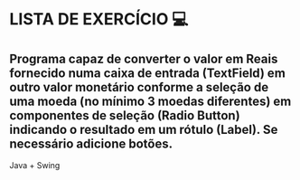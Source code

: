# LISTA DE EXERCÍCIO  :computer:

## Programa capaz de converter o valor em Reais fornecido numa caixa de entrada (TextField) em outro valor monetário conforme a seleção de uma moeda (no mínimo 3 moedas diferentes) em componentes de seleção (Radio Button) indicando o resultado em um rótulo (Label). Se necessário adicione botões.


Java + Swing





